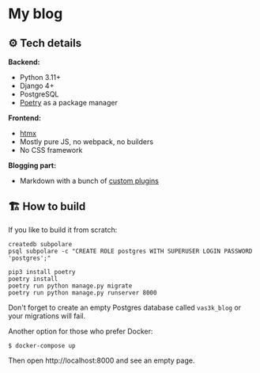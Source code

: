 # My blog

## ⚙️ Tech details

**Backend:**
- Python 3.11+
- Django 4+
- PostgreSQL
- [Poetry](https://python-poetry.org/) as a package manager

**Frontend:**
- [htmx](https://htmx.org/)
- Mostly pure JS, no webpack, no builders
- No CSS framework

**Blogging part:**
- Markdown with a bunch of [custom plugins](common/markdown/plugins)

## 🏗️ How to build

If you like to build it from scratch:

```
createdb subpolare
psql subpolare -c "CREATE ROLE postgres WITH SUPERUSER LOGIN PASSWORD 'postgres';"
```

```
pip3 install poetry
poetry install
poetry run python manage.py migrate
poetry run python manage.py runserver 8000
```

Don't forget to create an empty Postgres database called `vas3k_blog` or your migrations will fail.

Another option for those who prefer Docker:

```
$ docker-compose up
```

Then open http://localhost:8000 and see an empty page.
